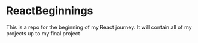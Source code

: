 # ReactBeginnings
<p>This is a repo for the beginning of my React journey. It will contain all of my projects up to my final project<p>
